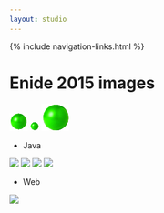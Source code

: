 ```yaml
---
layout: studio
---
```


{% include navigation-links.html %}

# Enide 2015 images

![](eclipse32.png)
![](eclipse16.png)
![](eclipse48.png)

<p></p>

- Java

![](http://marketplace.eclipse.org/sites/default/files/eclipse-color-theme-with-rainbowdrops.png)
![](http://marketplace.eclipse.org/sites/default/files/JavaClassicWithGradle.PNG)
![](https://github.com/stuarthendren/jdt.spelling/raw/master/screenshots/interface.png)
![](https://github.com/stuarthendren/jdt.spelling/raw/master/screenshots/refactor.png)

- Web

![](https://github.com/angelozerr/eclipse-wtp-webresources/wiki/images/ClassHyperlink.png)


